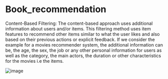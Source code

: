 # Book_recommendation

Content-Based Filtering: 
The content-based approach uses additional information about users and/or items. This filtering method uses item features to recommend other items similar to what the user likes and also based on their previous actions or explicit feedback. If we consider the example for a movies recommender system, the additional information can be, the age, the sex, the job or any other personal information for users as well as the category, the main actors, the duration or other characteristics for the movies i.e the items. 

![image](https://user-images.githubusercontent.com/91527488/163249230-0fcf5604-5e37-46c3-aa84-c1066ad5fe9e.png)
